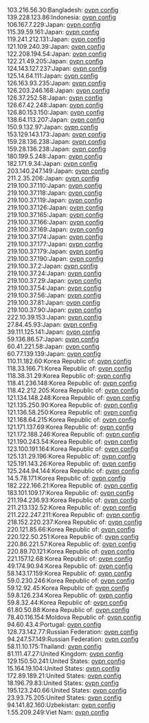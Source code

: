 103.216.56.30:Bangladesh: [ovpn config](vpn/103_216_56_30.ovpn)  
139.228.123.86:Indonesia: [ovpn config](vpn/139_228_123_86.ovpn)  
106.167.7.229:Japan: [ovpn config](vpn/106_167_7_229.ovpn)  
115.39.59.161:Japan: [ovpn config](vpn/115_39_59_161.ovpn)  
119.241.212.131:Japan: [ovpn config](vpn/119_241_212_131.ovpn)  
121.109.240.39:Japan: [ovpn config](vpn/121_109_240_39.ovpn)  
122.208.194.54:Japan: [ovpn config](vpn/122_208_194_54.ovpn)  
122.21.49.205:Japan: [ovpn config](vpn/122_21_49_205.ovpn)  
124.143.127.237:Japan: [ovpn config](vpn/124_143_127_237.ovpn)  
125.14.64.111:Japan: [ovpn config](vpn/125_14_64_111.ovpn)  
126.163.93.235:Japan: [ovpn config](vpn/126_163_93_235.ovpn)  
126.203.246.168:Japan: [ovpn config](vpn/126_203_246_168.ovpn)  
126.37.252.58:Japan: [ovpn config](vpn/126_37_252_58.ovpn)  
126.67.42.248:Japan: [ovpn config](vpn/126_67_42_248.ovpn)  
126.80.153.150:Japan: [ovpn config](vpn/126_80_153_150.ovpn)  
138.64.113.207:Japan: [ovpn config](vpn/138_64_113_207.ovpn)  
150.9.132.97:Japan: [ovpn config](vpn/150_9_132_97.ovpn)  
153.129.143.173:Japan: [ovpn config](vpn/153_129_143_173.ovpn)  
159.28.136.238:Japan: [ovpn config](vpn/159_28_136_238.ovpn)  
159.28.136.238:Japan: [ovpn config](vpn/159_28_136_238.ovpn)  
180.199.5.248:Japan: [ovpn config](vpn/180_199_5_248.ovpn)  
182.171.9.34:Japan: [ovpn config](vpn/182_171_9_34.ovpn)  
203.140.247.149:Japan: [ovpn config](vpn/203_140_247_149.ovpn)  
211.2.35.206:Japan: [ovpn config](vpn/211_2_35_206.ovpn)  
219.100.37.110:Japan: [ovpn config](vpn/219_100_37_110.ovpn)  
219.100.37.118:Japan: [ovpn config](vpn/219_100_37_118.ovpn)  
219.100.37.119:Japan: [ovpn config](vpn/219_100_37_119.ovpn)  
219.100.37.126:Japan: [ovpn config](vpn/219_100_37_126.ovpn)  
219.100.37.165:Japan: [ovpn config](vpn/219_100_37_165.ovpn)  
219.100.37.166:Japan: [ovpn config](vpn/219_100_37_166.ovpn)  
219.100.37.169:Japan: [ovpn config](vpn/219_100_37_169.ovpn)  
219.100.37.174:Japan: [ovpn config](vpn/219_100_37_174.ovpn)  
219.100.37.177:Japan: [ovpn config](vpn/219_100_37_177.ovpn)  
219.100.37.179:Japan: [ovpn config](vpn/219_100_37_179.ovpn)  
219.100.37.190:Japan: [ovpn config](vpn/219_100_37_190.ovpn)  
219.100.37.2:Japan: [ovpn config](vpn/219_100_37_2.ovpn)  
219.100.37.24:Japan: [ovpn config](vpn/219_100_37_24.ovpn)  
219.100.37.29:Japan: [ovpn config](vpn/219_100_37_29.ovpn)  
219.100.37.54:Japan: [ovpn config](vpn/219_100_37_54.ovpn)  
219.100.37.56:Japan: [ovpn config](vpn/219_100_37_56.ovpn)  
219.100.37.81:Japan: [ovpn config](vpn/219_100_37_81.ovpn)  
219.100.37.90:Japan: [ovpn config](vpn/219_100_37_90.ovpn)  
222.10.39.153:Japan: [ovpn config](vpn/222_10_39_153.ovpn)  
27.84.45.93:Japan: [ovpn config](vpn/27_84_45_93.ovpn)  
39.111.125.141:Japan: [ovpn config](vpn/39_111_125_141.ovpn)  
59.136.86.57:Japan: [ovpn config](vpn/59_136_86_57.ovpn)  
60.41.221.58:Japan: [ovpn config](vpn/60_41_221_58.ovpn)  
60.77.139.139:Japan: [ovpn config](vpn/60_77_139_139.ovpn)  
110.11.182.60:Korea Republic of: [ovpn config](vpn/110_11_182_60.ovpn)  
118.33.166.71:Korea Republic of: [ovpn config](vpn/118_33_166_71.ovpn)  
118.38.31.29:Korea Republic of: [ovpn config](vpn/118_38_31_29.ovpn)  
118.41.236.148:Korea Republic of: [ovpn config](vpn/118_41_236_148.ovpn)  
118.42.212.205:Korea Republic of: [ovpn config](vpn/118_42_212_205.ovpn)  
121.134.148.248:Korea Republic of: [ovpn config](vpn/121_134_148_248.ovpn)  
121.135.250.90:Korea Republic of: [ovpn config](vpn/121_135_250_90.ovpn)  
121.136.58.250:Korea Republic of: [ovpn config](vpn/121_136_58_250.ovpn)  
121.168.64.215:Korea Republic of: [ovpn config](vpn/121_168_64_215.ovpn)  
121.171.137.69:Korea Republic of: [ovpn config](vpn/121_171_137_69.ovpn)  
121.172.188.246:Korea Republic of: [ovpn config](vpn/121_172_188_246.ovpn)  
121.190.243.54:Korea Republic of: [ovpn config](vpn/121_190_243_54.ovpn)  
123.100.191.164:Korea Republic of: [ovpn config](vpn/123_100_191_164.ovpn)  
125.131.29.196:Korea Republic of: [ovpn config](vpn/125_131_29_196.ovpn)  
125.191.143.26:Korea Republic of: [ovpn config](vpn/125_191_143_26.ovpn)  
125.244.94.144:Korea Republic of: [ovpn config](vpn/125_244_94_144.ovpn)  
14.5.78.171:Korea Republic of: [ovpn config](vpn/14_5_78_171.ovpn)  
182.222.166.21:Korea Republic of: [ovpn config](vpn/182_222_166_21.ovpn)  
183.101.109.17:Korea Republic of: [ovpn config](vpn/183_101_109_17.ovpn)  
211.194.236.93:Korea Republic of: [ovpn config](vpn/211_194_236_93.ovpn)  
211.213.132.52:Korea Republic of: [ovpn config](vpn/211_213_132_52.ovpn)  
211.222.247.211:Korea Republic of: [ovpn config](vpn/211_222_247_211.ovpn)  
218.152.220.237:Korea Republic of: [ovpn config](vpn/218_152_220_237.ovpn)  
220.121.85.66:Korea Republic of: [ovpn config](vpn/220_121_85_66.ovpn)  
220.122.50.251:Korea Republic of: [ovpn config](vpn/220_122_50_251.ovpn)  
220.86.221.57:Korea Republic of: [ovpn config](vpn/220_86_221_57.ovpn)  
220.89.70.121:Korea Republic of: [ovpn config](vpn/220_89_70_121.ovpn)  
221.157.12.68:Korea Republic of: [ovpn config](vpn/221_157_12_68.ovpn)  
49.174.90.94:Korea Republic of: [ovpn config](vpn/49_174_90_94.ovpn)  
58.143.17.159:Korea Republic of: [ovpn config](vpn/58_143_17_159.ovpn)  
59.0.230.246:Korea Republic of: [ovpn config](vpn/59_0_230_246.ovpn)  
59.12.92.45:Korea Republic of: [ovpn config](vpn/59_12_92_45.ovpn)  
59.8.126.234:Korea Republic of: [ovpn config](vpn/59_8_126_234.ovpn)  
59.8.32.44:Korea Republic of: [ovpn config](vpn/59_8_32_44.ovpn)  
61.80.50.88:Korea Republic of: [ovpn config](vpn/61_80_50_88.ovpn)  
78.40.116.154:Moldova Republic of: [ovpn config](vpn/78_40_116_154.ovpn)  
94.60.43.4:Portugal: [ovpn config](vpn/94_60_43_4.ovpn)  
128.73.142.77:Russian Federation: [ovpn config](vpn/128_73_142_77.ovpn)  
94.247.57.149:Russian Federation: [ovpn config](vpn/94_247_57_149.ovpn)  
58.11.10.175:Thailand: [ovpn config](vpn/58_11_10_175.ovpn)  
81.111.47.27:United Kingdom: [ovpn config](vpn/81_111_47_27.ovpn)  
129.150.50.241:United States: [ovpn config](vpn/129_150_50_241.ovpn)  
15.164.19.104:United States: [ovpn config](vpn/15_164_19_104.ovpn)  
172.89.189.21:United States: [ovpn config](vpn/172_89_189_21.ovpn)  
18.196.79.83:United States: [ovpn config](vpn/18_196_79_83.ovpn)  
195.123.240.66:United States: [ovpn config](vpn/195_123_240_66.ovpn)  
23.93.75.205:United States: [ovpn config](vpn/23_93_75_205.ovpn)  
94.141.82.160:Uzbekistan: [ovpn config](vpn/94_141_82_160.ovpn)  
1.55.209.249:Viet Nam: [ovpn config](vpn/1_55_209_249.ovpn)  
